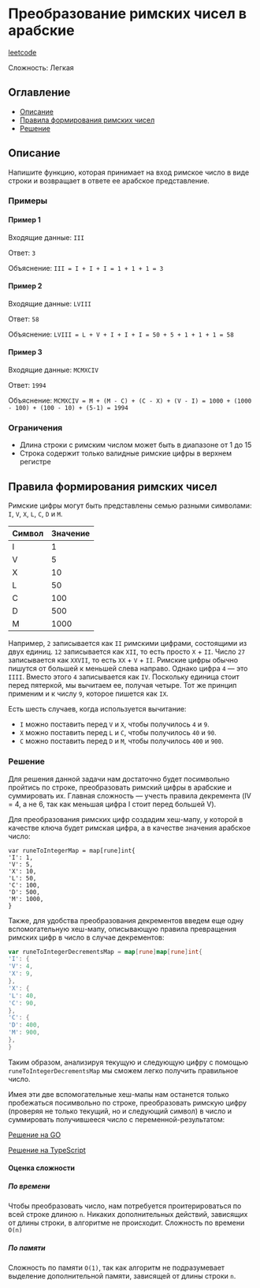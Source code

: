 # Преобразование римских чисел в арабские

[leetcode](https://leetcode.com/problems/roman-to-integer/)

Сложность: Легкая

## Оглавление

- [Описание](#description)
- [Правила формирования римских чисел](#rules)
- [Решение](#solution)


## <a name="description"></a>Описание

Напишите функцию, которая принимает на вход римское число в виде строки и возвращает в ответе ее арабское представление.

### Примеры

#### Пример 1

Входящие данные: `III`

Ответ: `3`

Объяснение: `III = I + I + I = 1 + 1 + 1 = 3`

#### Пример 2

Входящие данные: `LVIII`

Ответ: `58`

Объяснение: `LVIII = L + V + I + I + I = 50 + 5 + 1 + 1 + 1 = 58`

#### Пример 3

Входящие данные: `MCMXCIV`

Ответ: `1994`

Объяснение: `MCMXCIV = M + (M - C) + (C - X) + (V - I) = 1000 + (1000 - 100) + (100 - 10) + (5-1) = 1994`

### Ограничения

- Длина строки с римским числом может быть в диапазоне от 1 до 15
- Строка содержит только валидные римские цифры в верхнем регистре

## <a name="rules"></a>Правила формирования римских чисел

Римские цифры могут быть представлены семью разными символами: `I`, `V`, `X`, `L`, `C`, `D` и `M`.

| Символ | Значение |
|--------|----------|
| I      | 1        |
| V      | 5        |
| X      | 10       |
| L      | 50       |
| C      | 100      |
| D      | 500      |
| M      | 1000     |

Например, `2` записывается как `II` римскими цифрами, состоящими из двух единиц.
`12` записывается как `XII`, то есть просто `X` + `II`.
Число `27` записывается как `XXVII`, то есть `XX` + `V` + `II`.
Римские цифры обычно пишутся от большей к меньшей слева направо.
Однако цифра `4` — это `IIII`. Вместо этого `4` записывается как `IV`.
Поскольку единица стоит перед пятеркой, мы вычитаем ее, получая четыре.
Тот же принцип применим и к числу `9`, которое пишется как `IX`.

Есть шесть случаев, когда используется вычитание:

- `I` можно поставить перед `V` и `X`, чтобы получилось `4` и `9`. 
- `X` можно поставить перед `L` и `C`, чтобы получилось `40` и `90`.
- `C` можно поставить перед `D` и `M`, чтобы получилось `400` и `900`.


### <a name="solution"></a> Решение


Для решения данной задачи нам достаточно будет посимвольно пройтись по строке, преобразовать римский цифры в арабские и суммировать
их.
Главная сложность — учесть правила декремента (IV = 4, а не 6, так как меньшая цифра I стоит перед большей V).

Для преобразования римских цифр создадим хеш-мапу, у которой в качестве ключа будет римская цифра, а в качестве
значения арабское число:

```
var runeToIntegerMap = map[rune]int{
'I': 1,
'V': 5,
'X': 10,
'L': 50,
'C': 100,
'D': 500,
'M': 1000,
}
```

Также, для удобства преобразования декрементов введем еще одну вспомогательную хеш-мапу, описывающую правила превращения
римских цифр в число в случае декрементов:

```go
var runeToIntegerDecrementsMap = map[rune]map[rune]int{
'I': {
'V': 4,
'X': 9,
},
'X': {
'L': 40,
'C': 90,
},
'C': {
'D': 400,
'M': 900,
},
}
```

Таким образом, анализируя текущую и следующую цифру с помощью `runeToIntegerDecrementsMap` мы сможем легко получить
правильное число.

Имея эти две вспомогательные хеш-мапы нам останется только пробежаться посимвольно по строке, преобразовать римскую цифру
(проверяя не только текущий, но и следующий символ) в число и суммировать получившееся число с переменной-результатом:

[Решение на GO](./go/solution.go)

[Решение на TypeScript](./ts/solution.ts)

#### Оценка сложности

##### По времени

Чтобы преобразовать число, нам потребуется проитерироваться по всей строке длиною `n`.
Никаких дополнительных действий, зависящих от длины строки, в алгоритме не происходит. Сложность по времени `O(n)`

##### По памяти

Сложность по памяти `O(1)`, так как алгоритм не подразумевает выделение дополнительной памяти, зависящей от длины строки `n`. 